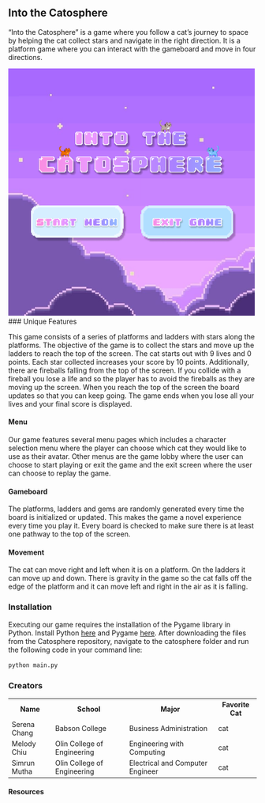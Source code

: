 ## Into the Catosphere

“Into the Catosphere” is a game where you follow a cat’s journey to space by helping the cat collect stars and navigate in the right direction. It is a platform game where you can interact with the gameboard and move in four directions.

<img src="startscreen.png" width="500" />
### Unique Features

This game consists of a series of platforms and ladders with stars along the platforms. The objective of the game is to collect the stars and move up the ladders to reach the top of the screen. The cat starts out with 9 lives and 0 points. Each star collected increases your score by 10 points. Additionally, there are fireballs falling from the top of the screen. If you collide with a fireball you lose a life and so the player has to avoid the fireballs as they are moving up the screen. When you reach the top of the screen the board updates so that you can keep going. The game ends when you lose all your lives and your final score is displayed.

#### Menu

Our game features several menu pages which includes a character selection menu where the player can choose which cat they would like to use as their avatar. Other menus are the game lobby where the user can choose to start playing or exit the game and the exit screen where the user can choose to replay the game.

#### Gameboard
The platforms, ladders and gems are randomly generated every time the board is initialized or updated. This makes the game a novel experience every time you play it. Every board is checked to make sure there is at least one pathway to the top of the screen.

#### Movement
The cat can move right and left when it is on a platform. On the ladders it can move up and down. There is gravity in the game so the cat falls off the edge of the platform and it can move left and right in the air as it is falling.

### Installation
Executing our game requires the installation of the Pygame library in Python. Install Python [here](https://www.python.org/downloads/) and Pygame [here](https://www.pygame.org/wiki/GettingStarted).
After downloading the files from the Catosphere repository, navigate to the catosphere folder and run the following code in your command line:
```bash
python main.py
```

### Creators

<table style="width:100%">
  <tr>
    <th>Name</th>
    <th>School</th>
    <th>Major</th>
    <th>Favorite Cat</th>
  </tr>
  <tr>
    <td>Serena Chang</td>
    <td>Babson College</td>
    <td>Business Administration</td>
    <td>cat</td>
  </tr>
  <tr>
    <td>Melody Chiu</td>
    <td>Olin College of Engineering</td>
    <td>Engineering with Computing</td>
    <td>cat</td>
  </tr>
  <tr>
    <td>Simrun Mutha</td>
    <td>Olin College of Engineering</td>
    <td>Electrical and Computer Engineer</td>
    <td>cat</td>
  </tr>
</table>

#### Resources
